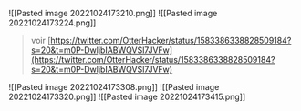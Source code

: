 ![[Pasted image 20221024173210.png]]
![[Pasted image 20221024173224.png]]
> voir [https://twitter.com/OtterHacker/status/1583386338828509184?s=20&t=m0P-DwljbIABWQVSl7JVFw](https://twitter.com/OtterHacker/status/1583386338828509184?s=20&t=m0P-DwljbIABWQVSl7JVFw)

![[Pasted image 20221024173308.png]]
![[Pasted image 20221024173320.png]]
![[Pasted image 20221024173415.png]]